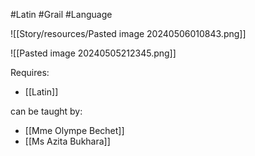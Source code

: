 #Latin #Grail #Language 

![[Story/resources/Pasted image 20240506010843.png]]

![[Pasted image 20240505212345.png]]

Requires:
- [[Latin]]

can be taught by:
- [[Mme Olympe Bechet]]
- [[Ms Azita Bukhara]]